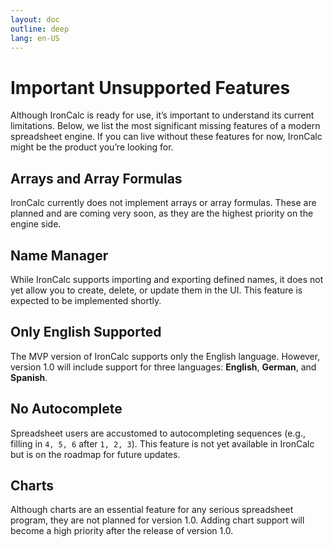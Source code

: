 ```yaml
---
layout: doc
outline: deep
lang: en-US
---
```


# Important Unsupported Features

Although IronCalc is ready for use, it’s important to understand its current limitations. Below, we list the most significant missing features of a modern spreadsheet engine. If you can live without these features for now, IronCalc might be the product you’re looking for.

## **Arrays and Array Formulas** <Badge type="info" text="Planned" />

IronCalc currently does not implement arrays or array formulas. These are planned and are coming very soon, as they are the highest priority on the engine side.

## **Name Manager** <Badge type="info" text="Planned" />

While IronCalc supports importing and exporting defined names, it does not yet allow you to create, delete, or update them in the UI. This feature is expected to be implemented shortly.

## **Only English Supported**

The MVP version of IronCalc supports only the English language. However, version 1.0 will include support for three languages: **English**, **German**, and **Spanish**.

## **No Autocomplete**

Spreadsheet users are accustomed to autocompleting sequences (e.g., filling in `4, 5, 6` after `1, 2, 3`). This feature is not yet available in IronCalc but is on the roadmap for future updates.

## **Charts** <Badge type="info" text="Not Planned for v1" />

Although charts are an essential feature for any serious spreadsheet program, they are not planned for version 1.0. Adding chart support will become a high priority after the release of version 1.0.
